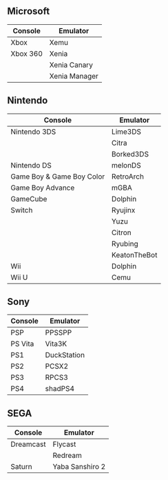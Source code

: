 ## Microsoft
| Console  | Emulator      |
|----------|---------------|
| Xbox     | Xemu          |
| Xbox 360 | Xenia         |
|          | Xenia Canary  |
|          | Xenia Manager |

## Nintendo

| Console                   | Emulator     |
|---------------------------|--------------|
| Nintendo 3DS              | Lime3DS      |
|                           | Citra        |
|                           | Borked3DS    |
| Nintendo DS               | melonDS      |
| Game Boy & Game Boy Color | RetroArch    |
| Game Boy Advance          | mGBA         |
| GameCube                  | Dolphin      |
| Switch                    | Ryujinx      |
|                           | Yuzu         |
|                           | Citron       |
|                           | Ryubing      |
|                           | KeatonTheBot |
| Wii                       | Dolphin      |
| Wii U                     | Cemu         |

## Sony
| Console | Emulator    |
|---------|-------------|
| PSP     | PPSSPP      |
| PS Vita | Vita3K      |
| PS1     | DuckStation |
| PS2     | PCSX2       |
| PS3     | RPCS3       |
| PS4     | shadPS4     |

## SEGA

| Console   | Emulator        |
|-----------|-----------------|
| Dreamcast | Flycast         |
|           | Redream         |
| Saturn    | Yaba Sanshiro 2 |

